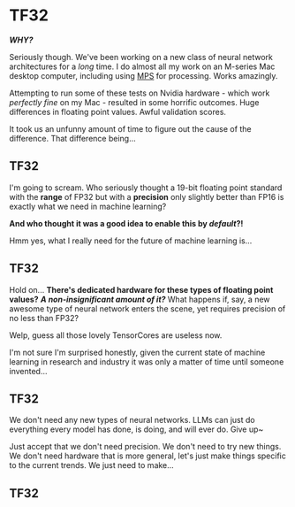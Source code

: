 # TF32
***WHY?***

Seriously though. We've been working on a new class of neural network
architectures for a *long* time. I do almost all my work on an M-series Mac
desktop computer, including using
[MPS](https://developer.apple.com/metal/pytorch/) for processing. Works
amazingly.

Attempting to run some of these tests on Nvidia hardware - which work
*perfectly fine* on my Mac - resulted in some horrific outcomes. Huge
differences in floating point values. Awful validation scores.

It took us an unfunny amount of time to figure out the cause of the
difference. That difference being...

## TF32

I'm going to scream. Who seriously thought a 19-bit floating point standard
with the **range** of FP32 but with a **precision** only slightly better
than FP16 is exactly what we need in machine learning?

**And who thought it was a good idea to enable this by *default*?!**

Hmm yes, what I really need for the future of machine learning is...

## TF32

Hold on... **There's dedicated hardware for these types of floating point
values?** ***A non-insignificant amount of it?*** What happens if, say, a
new awesome type of neural network enters the scene, yet requires precision
of no less than FP32?

Welp, guess all those lovely TensorCores are useless now.

I'm not sure I'm surprised honestly, given the current state of machine
learning in research and industry it was only a matter of time until
someone invented...

## TF32

We don't need any new types of neural networks. LLMs can just do everything
every model has done, is doing, and will ever do. Give up~

Just accept that we don't need precision. We don't need to try new things.
We don't need hardware that is more general, let's just make things
specific to the current trends. We just need to make...

## TF32

